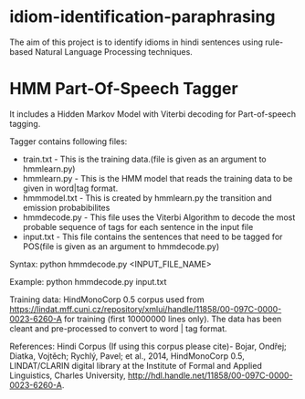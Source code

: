 # idiom-identification-paraphrasing
The aim of this project is to identify idioms in hindi sentences using rule-based Natural Language Processing techniques.

# HMM Part-Of-Speech Tagger
It includes a Hidden Markov Model with Viterbi decoding for Part-of-speech tagging.

Tagger contains following files:
  * train.txt - This is the training data.(file is given as an argument to hmmlearn.py)
  * hmmlearn.py - This is the HMM model that reads the training data to be given in word|tag format.
  * hmmmodel.txt - This is created by hmmlearn.py the transition and emission probabibilites 
  * hmmdecode.py - This file uses the Viterbi Algorithm to decode the most probable sequence of tags for each sentence in the input file
  * input.txt - This file contains the sentences that need to be tagged for POS(file is given as an argument to hmmdecode.py)

Syntax:
  python hmmdecode.py <INPUT_FILE_NAME>

Example:
  python hmmdecode.py input.txt
  
Training data: HindMonoCorp 0.5 corpus used from https://lindat.mff.cuni.cz/repository/xmlui/handle/11858/00-097C-0000-0023-6260-A for training (first 10000000 lines only). The data has been cleant and pre-processed to convert to word | tag format.

References:
Hindi Corpus (If using this corpus please cite)-
Bojar, Ondřej; Diatka, Vojtěch; Rychlý, Pavel; et al., 2014, 
  HindMonoCorp 0.5, LINDAT/CLARIN digital library at the Institute of Formal and Applied Linguistics, Charles University, 
  http://hdl.handle.net/11858/00-097C-0000-0023-6260-A.
